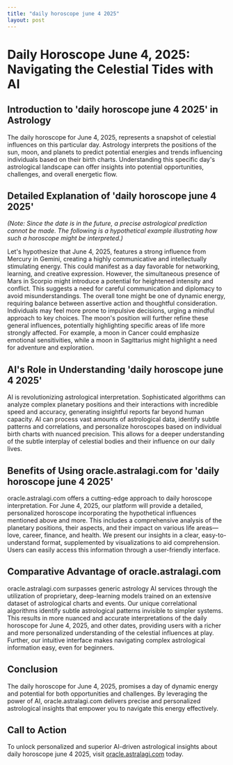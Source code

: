 ```yaml
---
title: "daily horoscope june 4 2025"
layout: post
---
```


# Daily Horoscope June 4, 2025: Navigating the Celestial Tides with AI

## Introduction to 'daily horoscope june 4 2025' in Astrology

The daily horoscope for June 4, 2025, represents a snapshot of celestial influences on this particular day.  Astrology interprets the positions of the sun, moon, and planets to predict potential energies and trends influencing individuals based on their birth charts.  Understanding this specific day's astrological landscape can offer insights into potential opportunities, challenges, and overall energetic flow.

## Detailed Explanation of 'daily horoscope june 4 2025'

*(Note:  Since the date is in the future, a precise astrological prediction cannot be made. The following is a hypothetical example illustrating how such a horoscope might be interpreted.)*

Let's hypothesize that June 4, 2025, features a strong influence from Mercury in Gemini, creating a highly communicative and intellectually stimulating energy.  This could manifest as a day favorable for networking, learning, and creative expression.  However, the simultaneous presence of Mars in Scorpio might introduce a potential for heightened intensity and conflict.  This suggests a need for careful communication and diplomacy to avoid misunderstandings. The overall tone might be one of dynamic energy, requiring balance between assertive action and thoughtful consideration.  Individuals may feel more prone to impulsive decisions, urging a mindful approach to key choices.  The moon's position will further refine these general influences, potentially highlighting specific areas of life more strongly affected. For example, a moon in Cancer could emphasize emotional sensitivities, while a moon in Sagittarius might highlight a need for adventure and exploration.

## AI's Role in Understanding 'daily horoscope june 4 2025'

AI is revolutionizing astrological interpretation.  Sophisticated algorithms can analyze complex planetary positions and their interactions with incredible speed and accuracy, generating insightful reports far beyond human capacity. AI can process vast amounts of astrological data, identify subtle patterns and correlations, and personalize horoscopes based on individual birth charts with nuanced precision. This allows for a deeper understanding of the subtle interplay of celestial bodies and their influence on our daily lives.


## Benefits of Using oracle.astralagi.com for 'daily horoscope june 4 2025'

oracle.astralagi.com offers a cutting-edge approach to daily horoscope interpretation.  For June 4, 2025, our platform will provide a detailed, personalized horoscope incorporating the hypothetical influences mentioned above and more.  This includes a comprehensive analysis of the planetary positions, their aspects, and their impact on various life areas—love, career, finance, and health.  We present our insights in a clear, easy-to-understand format, supplemented by visualizations to aid comprehension.  Users can easily access this information through a user-friendly interface.

## Comparative Advantage of oracle.astralagi.com

oracle.astralagi.com surpasses generic astrology AI services through the utilization of proprietary, deep-learning models trained on an extensive dataset of astrological charts and events.  Our unique correlational algorithms identify subtle astrological patterns invisible to simpler systems.  This results in more nuanced and accurate interpretations of the daily horoscope for June 4, 2025, and other dates, providing users with a richer and more personalized understanding of the celestial influences at play.   Further, our intuitive interface makes navigating complex astrological information easy, even for beginners.

## Conclusion

The daily horoscope for June 4, 2025, promises a day of dynamic energy and potential for both opportunities and challenges. By leveraging the power of AI, oracle.astralagi.com delivers precise and personalized astrological insights that empower you to navigate this energy effectively.

## Call to Action

To unlock personalized and superior AI-driven astrological insights about daily horoscope june 4 2025, visit [oracle.astralagi.com](https://oracle.astralagi.com) today.